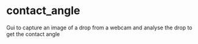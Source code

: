 # contact_angle
Gui to capture an image of a drop from a webcam and analyse the drop to get the contact angle
